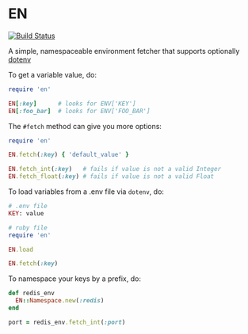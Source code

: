 # EN

[![Build Status](https://secure.travis-ci.org/rodrigues/en.png?branch=master)](https://travis-ci.org/rodrigues/en)

A simple, namespaceable environment fetcher that supports optionally [dotenv](https://github.com/bkeepers/dotenv)

To get a variable value, do:

```ruby
require 'en'

EN[:key]      # looks for ENV['KEY']
EN[:foo_bar]  # looks for ENV['FOO_BAR']
```

The `#fetch` method can give you more options:

```ruby
require 'en'

EN.fetch(:key) { 'default_value' }

EN.fetch_int(:key)   # fails if value is not a valid Integer
EN.fetch_float(:key) # fails if value is not a valid Float
```

To load variables from a .env file via `dotenv`, do:

```ruby
# .env file
KEY: value

# ruby file
require 'en'

EN.load

EN.fetch(:key)
```

To namespace your keys by a prefix, do:

```ruby
def redis_env
  EN::Namespace.new(:redis)
end

port = redis_env.fetch_int(:port)
```
